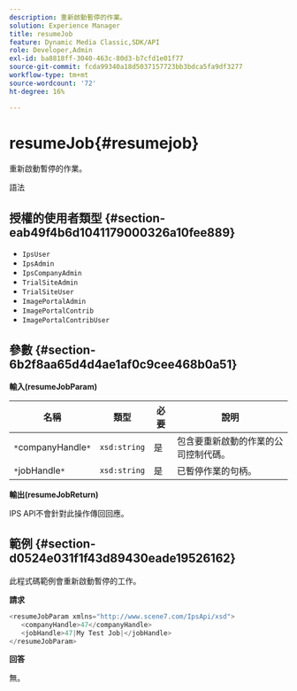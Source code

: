 ```yaml
---
description: 重新啟動暫停的作業。
solution: Experience Manager
title: resumeJob
feature: Dynamic Media Classic,SDK/API
role: Developer,Admin
exl-id: ba8818ff-3040-463c-80d3-b7cfd1e01f77
source-git-commit: fcda99340a18d5037157723bb3bdca5fa9df3277
workflow-type: tm+mt
source-wordcount: '72'
ht-degree: 16%

---
```


# resumeJob{#resumejob}

重新啟動暫停的作業。

語法

## 授權的使用者類型 {#section-eab49f4b6d1041179000326a10fee889}

* `IpsUser`
* `IpsAdmin`
* `IpsCompanyAdmin`
* `TrialSiteAdmin`
* `TrialSiteUser`
* `ImagePortalAdmin`
* `ImagePortalContrib`
* `ImagePortalContribUser`

## 參數 {#section-6b2f8aa65d4d4ae1af0c9cee468b0a51}

**輸入(resumeJobParam)**

| 名稱 | 類型 | 必要 | 說明 |
|---|---|---|---|
| `*`companyHandle`*` | `xsd:string` | 是 | 包含要重新啟動的作業的公司控制代碼。 |
| `*`jobHandle`*` | `xsd:string` | 是 | 已暫停作業的句柄。 |

**輸出(resumeJobReturn)**

IPS API不會針對此操作傳回回應。

## 範例 {#section-d0524e031f1f43d89430eade19526162}

此程式碼範例會重新啟動暫停的工作。

**請求**

```java
<resumeJobParam xmlns="http://www.scene7.com/IpsApi/xsd">
   <companyHandle>47</companyHandle>
   <jobHandle>47|My Test Job|</jobHandle>
</resumeJobParam>
```

**回答**

無。
